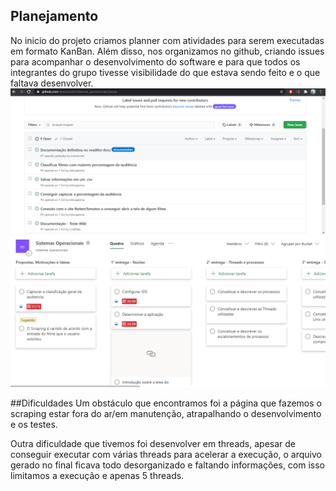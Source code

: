 ## Planejamento 
No inicio do projeto criamos planner com atividades para serem executadas em formato KanBan. Além disso, nos organizamos no github, criando issues para acompanhar o desenvolvimento do software e para que todos os integrantes do grupo tivesse visibilidade do que estava sendo feito e o que faltava desenvolver.
![Screenshot](img/issues.png)
![Screenshot](img/planner.png)


##Dificuldades 
Um obstáculo que encontramos foi a página que fazemos o scraping estar fora do ar/em manutenção, atrapalhando o desenvolvimento e os testes.

Outra dificuldade que tivemos foi desenvolver em threads, apesar de conseguir executar com várias threads para acelerar a execução, o arquivo gerado no final ficava todo desorganizado e faltando informações, com isso limitamos a execução e apenas 5 threads.
